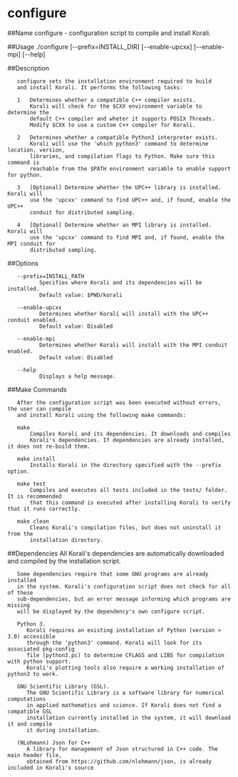 # configure

##Name
       configure - configuration script to compile and install Korali.
	   
##Usage
       ./configure 
                   [--prefix=INSTALL_DIR]
				   [--enable-upcxx]
                   [--enable-mpi]
                   [--help]
				   
##Description

       configure sets the installation environment required to build
       and install Korali. It performs the following tasks:
            
       1   Determines whether a compatible C++ compiler exists.
	       Korali will check for the $CXX environment variable to determine the 
		   default C++ compiler and wheter it supports POSIX Threads. 
		   Modify $CXX to use a custom C++ compiler for Korali.
            
       2   Determines whether a compatible Python3 interpreter exists.
	       Korali will use the 'which python3' command to determine location, version,
		   libraries, and compilation flags to Python. Make sure this command is 
		   reachable from the $PATH environment variable to enable support for python.

       3   [Optional] Determine whether the UPC++ library is installed. Korali will
	       use the 'upcxx' command to find UPC++ and, if found, enable the UPC++
		   conduit for distributed sampling.
		   
	   4   [Optional] Determine whether an MPI library is installed. Korali will
	       use the 'upcxx' command to find MPI and, if found, enable the MPI conduit for
		   distributed sampling.
      
##Options
 
       --prefix=INSTALL_PATH
              Specifies where Korali and its dependencies will be installed. 
              Default value: $PWD/korali

       --enable-upcxx
              Determines whether Korali will install with the UPC++ conduit enabled.
              Default value: Disabled
			  
	   --enable-mpi
              Determines whether Korali will install with the MPI conduit enabled.
              Default value: Disabled

       --help
              Displays a help message.
		  
##Make Commands

       After the configuration script was been executed without errors, the user can compile
       and install Korali using the following make commands:
       
       make
           Compiles Korali and its dependencies. It downloads and compiles
           Korali's dependencies. If dependencies are already installed, it does not re-build them.
       
       make install
           Installs Korali in the directory specified with the --prefix option.

       make test
           Compiles and executes all tests included in the tests/ folder. It is recommended 
		   that this command is executed after installing Korali to verify that it runs correctly.
           
       make clean
           Cleans Korali's compilation files, but does not uninstall it from the 
		   installation directory.
		   	   
##Dependencies
       All Korali's dependencies are automatically downloaded and compiled by the
	   installation script. 
       
       Some dependencies require that some GNU programs are already installed
       in the system. Korali's configuration script does not check for all of these
       sub-dependencies, but an error message informing which programs are missing
       will be displayed by the dependency's own configure script.  

       Python 3.
          Korali requires an existing installation of Python (version > 3.0) accessible
		  through the 'python3' command. Korali will look for its associated pkg-config 
		  file (python3.pc) to determine CFLAGS and LIBS for compilation with python support.
		  Korali's plotting tools also require a working installation of python3 to work.

       GNU Scientific Library (GSL).
          The GNU Scientific Library is a software library for numerical computations
		  in applied mathematics and science. If Korali does not find a compatible GSL
		  installation currently installed in the system, it will download it and compile
		  it during installation.
	
	   (NLohmann) Json for C++ 
		  A library for management of Json structured in C++ code. The main header file,
          obtained from https://github.com/nlohmann/json, is already included in Korali's source
		  